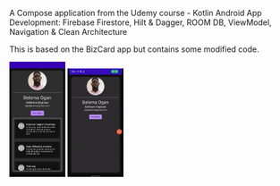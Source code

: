A Compose application from the Udemy course - Kotlin Android App Development: Firebase Firestore, 
Hilt & Dagger, ROOM DB, ViewModel, Navigation & Clean Architecture 

This is based on the BizCard app but contains some modified code.

<img src="Screenshot/app.png" alt="App Screenshot" width="100"/>

<img src="Screenshot/demo.gif" alt="App demo" width="100"/>